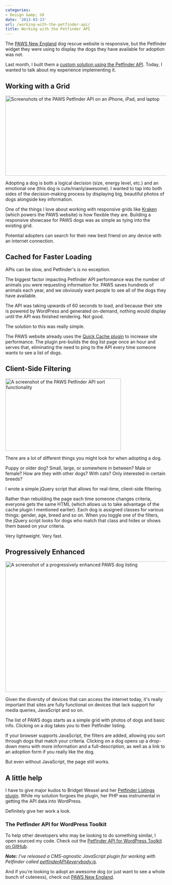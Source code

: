 ```yaml
---
categories:
- Design &amp; UX
date: '2013-03-13'
url: /working-with-the-petfinder-api/
title: Working with the Petfinder API
---
```


The <a href="http://www.pawsnewengland.com/">PAWS New England</a> dog rescue website is responsive, but the Petfinder widget they were using to display the dogs they have available for adoption was not.

Last month, I built them a <a href="http://www.pawsnewengland.com/our-dogs/">custom solution using the Petfinder API</a>. Today, I wanted to talk about my experience implementing it.
<!--more-->
<h2>Working with a Grid</h2>

<img src="https://gomakethings.com/wp-content/uploads/2013/03/petfinder-api-responsive.jpg" alt="Screenshots of the PAWS Petfinder API on an iPhone, iPad, and laptop" width="640" height="250" class="aligncenter size-full wp-image-4256" />

Adopting a dog is both a logical decision (size, energy level, etc.) and an emotional one (this dog is cute/manly/awesome). I wanted to tap into both sides of the decision-making process by displaying big, beautiful photos of dogs alongside key information.

One of the things I love about working with responsive grids like <a href="http://cferdinandi.github.com/kraken/">Kraken</a> (which powers the PAWS website) is how flexible they are. Building a responsive showcase for PAWS dogs was as simple as tying into the existing grid.

Potential adopters can search for their new best friend on any device with an internet connection.

<h2>Cached for Faster Loading</h2>

APIs can be slow, and Petfinder's is no exception.

The biggest factor impacting Petfinder API performance was the number of animals you were requesting information for. PAWS saves hundreds of animals each year, and we obviously want people to see all of the dogs they have available.

The API was taking upwards of 60 seconds to load, and because their site is powered by WordPress and generated on-demand, nothing would display until the API was finished rendering. Not good.

The solution to this was really simple.

The PAWS website already uses the <a href="http://wordpress.org/extend/plugins/quick-cache/">Quick Cache plugin</a> to increase site performance. The plugin pre-builds the dog list page once an hour and serves that, eliminating the need to ping to the API every time someone wants to see a list of dogs.

<h2>Client-Side Filtering</h2>

<img src="https://gomakethings.com/wp-content/uploads/2013/03/petfinder-api-sort.jpg" alt="A screenshot of the PAWS Petfinder API sort functionality" width="361" height="226" class="aligncenter img-border size-full wp-image-4265" />

There are a lot of different things you might look for when adopting a dog.

Puppy or older dog? Small, large, or somewhere in between? Male or female? How are they with other dogs? With cats? Only interested in certain breeds?

I wrote a simple jQuery script that allows for real-time, client-side filtering.

Rather than rebuilding the page each time someone changes criteria, everyone gets the same HTML (which allows us to take advantage of the cache plugin I mentioned earlier). Each dog is assigned classes for various things: gender, age, breed and so on. When you toggle one of the filters, the jQuery script looks for dogs who match that class and hides or shows them based on your criteria.

Very lightweight. Very fast.

<h2>Progressively Enhanced</h2>

<img src="https://gomakethings.com/wp-content/uploads/2013/03/paws-progressive-enhacement.jpg" alt="A screenshot of a progressively enhanced PAWS dog listing" width="640" height="408" class="aligncenter img-border size-full wp-image-4296" />

Given the diversity of devices that can access the internet today, it's really important that sites are fully functional on devices that lack support for media queries, JavaScript and so on.

The list of PAWS dogs starts as a simple grid with photos of dogs and basic info. Clicking on a dog takes you to their Petfinder listing.

If your browser supports JavaScript, the filters are added, allowing you sort through dogs that match your criteria. Clicking on a dog opens up a drop-down menu with more information and a full-description, as well as a link to an adoption form if you really like the dog.

But even without JavaScript, the page still works.

<h2>A little help</h2>

I have to give major kudos to Bridget Wessel and her <a href="http://wordpress.org/extend/plugins/petfinder-listings/">Petfinder Listings plugin</a>. While my solution forgoes the plugin, her PHP was instrumental in getting the API data into WordPress.

Definitely give her work a look.

<h3>The Petfinder API for WordPress Toolkit</h3>

To help other developers who may be looking to do something similar, I open sourced my code. Check out the <a href="https://github.com/cferdinandi/petfinder-api-for-wordpress">Petfinder API for WordPress Toolkit on GitHub</a>.

***Note:*** *I've released a CMS-agnostic JavaScript plugin for working with Petfinder called [petfinderAPI4everybody.js](https://github.com/cferdinandi/petfinderAPI4everybody).*

And if you're looking to adopt an awesome dog (or just want to see a whole bunch of cuteness), check out <a href="http://www.pawsnewengland.com/our-dogs/">PAWS New England</a>.